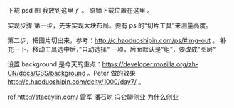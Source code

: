 下载 psd 图
我放到这里了 。 原始下载位置在这里 。

实现步骤
第一步，先来实现大块布局。要有 ps 的“切片工具”来测量高度。

第二步，把图片切出来，参考：http://c.haoduoshipin.com/ps/#img-out 。 补充一下，移动工具选中后，”自动选择“ 一项，后面默认是“组”，要改成”图层“

设置 background 是今天的重点：https://developer.mozilla.org/zh-CN/docs/CSS/background 。Peter 做的效果 http://c.haoduoshipin.com/dcity/1000/day7/ 。

ref
http://staceylin.com/
雷军 潘石屹 冯仑聊创业
为什么创业